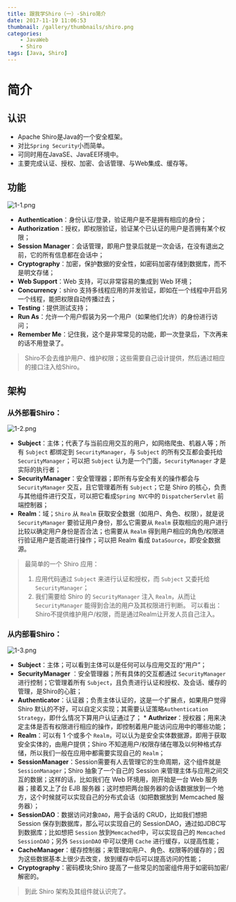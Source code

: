 ```yaml
---
title: 跟我学Shiro（一）-Shiro简介  
date: 2017-11-19 11:06:53  
thumbnail: /gallery/thumbnails/shiro.png  
categories:   
	- JavaWeb  
	- Shiro  
tags: [Java, Shiro]  
---
```


# 简介

## 认识
* Apache Shiro是Java的一个安全框架。  
* 对比`Spring Security`小而简单。  
* 可同时用在JavaSE、JavaEE环境中。  
* 主要完成认证、授权、加密、会话管理、与Web集成、缓存等。
<!-- more -->

## 功能
![1-1.png](https://i.loli.net/2019/08/04/2icLvSGIotKdmC9.png)
* **Authentication**：身份认证/登录，验证用户是不是拥有相应的身份；
* **Authorization**：授权，即权限验证，验证某个已认证的用户是否拥有某个权限；
* **Session Manager**：会话管理，即用户登录后就是一次会话，在没有退出之前，它的所有信息都在会话中；
* **Cryptography**：加密，保护数据的安全性，如密码加密存储到数据库，而不是明文存储；
* **Web Support**：Web 支持，可以非常容易的集成到 Web 环境；
* **Concurrency**：shiro 支持多线程应用的并发验证，即如在一个线程中开启另一个线程，能把权限自动传播过去；
* **Testing**：提供测试支持；
* **Run As**：允许一个用户假装为另一个用户（如果他们允许）的身份进行访问；
* **Remember Me**：记住我，这个是非常常见的功能，即一次登录后，下次再来的话不用登录了。

> Shiro不会去维护用户、维护权限；这些需要自己设计提供，然后通过相应的接口注入给Shiro。

## 架构

### 从外部看Shiro：
![1-2.png](https://i.loli.net/2019/08/04/HUeCOTW3RNdk5wu.png)
* **Subject**：主体；代表了与当前应用交互的用户，如网络爬虫、机器人等；所有 `Subject` 都绑定到 `SecurityManager`，与 `Subject` 的所有交互都会委托给 `SecurityManager`；可以把 `Subject` 认为是一个门面，`SecurityManager` 才是实际的执行者；
* **SecurityManager**：安全管理器；即所有与安全有关的操作都会与 `SecurityManager` 交互，且它管理着所有 `Subject`；它是 Shiro 的核心，负责与其他组件进行交互，可以把它看成`Spring NVC`中的 `DispatcherServlet` 前端控制器；
* **Realm**：域；`Shiro` 从 `Realm` 获取安全数据（如用户、角色、权限），就是说 `SecurityManager` 要验证用户身份，那么它需要从 `Realm` 获取相应的用户进行比较以确定用户身份是否合法；也需要从 `Realm` 得到用户相应的角色/权限进行验证用户是否能进行操作；可以把 Realm 看成 `DataSource`，即安全数据源。

> 最简单的一个 Shiro 应用：
> 1. 应用代码通过 `Subject` 来进行认证和授权，而 `Subject` 又委托给 `SecurityManager`；
> 2. 我们需要给 Shiro 的 `SecurityManager` 注入 `Realm`，从而让 `SecurityManager` 能得到合法的用户及其权限进行判断。
> 可以看出：Shiro不提供维护用户/权限，而是通过Realm让开发人员自己注入。

### 从内部看Shiro：
![1-3.png](https://i.loli.net/2019/08/04/mtUHo7nAzGLOZbB.png)
* **Subject**：主体；可以看到主体可以是任何可以与应用交互的“用户”；
* **SecurityManager** ：安全管理器；所有具体的交互都通过 `SecurityManager` 进行控制；它管理着所有 `Subject`，且负责进行认证和授权、及会话、缓存的管理，是Shiro的心脏；
* **Authenticator**：认证器；负责主体认证的，这是一个扩展点，如果用户觉得 Shiro 默认的不好，可以自定义实现；其需要认证策略`Authentication Strategy`，即什么情况下算用户认证通过了； * **Authrizer**：授权器；用来决定主体是否有权限进行相应的操作，即控制着用户能访问应用中的哪些功能；
* **Realm**：可以有 1 个或多个 `Realm`，可以认为是安全实体数据源，即用于获取安全实体的，由用户提供；Shiro 不知道用户/权限存储在哪及以何种格式存储，所以我们一般在应用中都需要实现自己的 `Realm`；
* **SessionManager**：Session需要有人去管理它的生命周期，这个组件就是`SessionManager`；Shiro 抽象了一个自己的 Session 来管理主体与应用之间交互的数据；这样的话，比如我们在 Web 环境用，刚开始是一台 Web 服务器；接着又上了台 EJB 服务器；这时想把两台服务器的会话数据放到一个地方，这个时候就可以实现自己的分布式会话（如把数据放到 Memcached 服务器）；
* **SessionDAO**：数据访问对象`DAO`，用于会话的 CRUD，比如我们想把 Session 保存到数据库，那么可以实现自己的 SessionDAO，通过如JDBC写到数据库；比如想把 `Session` 放到`Memcached`中，可以实现自己的 `Memcached SessionDAO`；另外 `SessionDAO` 中可以使用 `Cache` 进行缓存，以提高性能；
* **CacheManager**：缓存控制器；来管理如用户、角色、权限等的缓存的；因为这些数据基本上很少去改变，放到缓存中后可以提高访问的性能；
* **Cryptography**：密码模块;Shiro 提高了一些常见的加密组件用于如密码加密/解密的。

> 到此 Shiro 架构及其组件就认识完了。